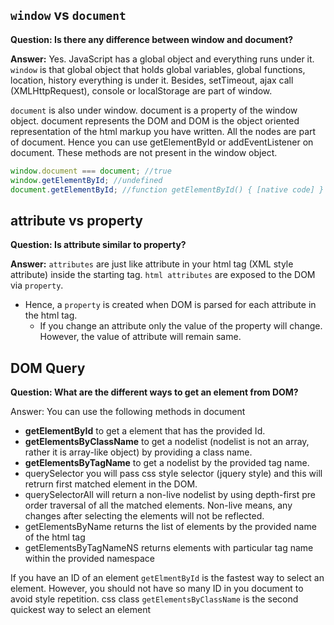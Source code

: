 ## `window` vs `document`
__Question: Is there any difference between window and document?__

__Answer:__ Yes. JavaScript has a global object and everything runs under it. `window` is that global object that holds global variables, global functions, location, history everything is under it. Besides, setTimeout, ajax call (XMLHttpRequest), console or localStorage are part of window.

`document` is also under window. document is a property of the window object. document represents the DOM and DOM is the object oriented representation of the html markup you have written. All the nodes are part of document. Hence you can use getElementById or addEventListener on document. These methods are not present in the window object.

```js
window.document === document; //true
window.getElementById; //undefined
document.getElementById; //function getElementById() { [native code] }
```

## attribute vs property
__Question: Is attribute similar to property?__

__Answer:__ `attributes` are just like attribute in your html tag (XML style attribute) inside the starting tag. `html attributes` are exposed to the DOM via `property`. 
- Hence, a `property` is created when DOM is parsed for each attribute in the html tag. 
    - If you change an attribute only the value of the property will change. However, the value of attribute will remain same.

## DOM Query
__Question: What are the different ways to get an element from DOM?__

Answer: You can use the following methods in document

- __getElementById__ to get a element that has the provided Id.
- __getElementsByClassName__ to get a nodelist (nodelist is not an array, rather it is array-like object) by providing a class name.
- __getElementsByTagName__ to get a nodelist by the provided tag name.
- querySelector you will pass css style selector (jquery style) and this will retrurn first matched element in the DOM.
- querySelectorAll will return a non-live nodelist by using depth-first pre order traversal of all the matched elements. Non-live means, any changes after selecting the elements will not be reflected.
- getElementsByName returns the list of elements by the provided name of the html tag
- getElementsByTagNameNS returns elements with particular tag name within the provided namespace

 If you have an ID of an element `getElmentById` is the fastest way to select an element. However, you should not have so many ID in you document to avoid style repetition. css class `getElementsByClassName` is the second quickest way to select an element
